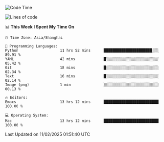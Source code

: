 <!--START_SECTION:waka-->
![Code Time](http://img.shields.io/badge/Code%20Time-2%2C519%20hrs%2045%20mins-blue)

![Lines of code](https://img.shields.io/badge/From%20Hello%20World%20I%27ve%20Written-335.2%20thousand%20lines%20of%20code-blue)

📊 **This Week I Spent My Time On** 

```text
🕑︎ Time Zone: Asia/Shanghai

💬 Programming Languages: 
Python                   11 hrs 52 mins      ██████████████████████░░░   89.91 % 
YAML                     42 mins             █░░░░░░░░░░░░░░░░░░░░░░░░   05.42 % 
Git                      18 mins             █░░░░░░░░░░░░░░░░░░░░░░░░   02.34 % 
Text                     16 mins             █░░░░░░░░░░░░░░░░░░░░░░░░   02.14 % 
Image (png)              1 min               ░░░░░░░░░░░░░░░░░░░░░░░░░   00.13 % 

🔥 Editors: 
Emacs                    13 hrs 12 mins      █████████████████████████   100.00 % 

💻 Operating System: 
Mac                      13 hrs 12 mins      █████████████████████████   100.00 % 
```


 Last Updated on 11/02/2025 01:51:40 UTC
<!--END_SECTION:waka-->
